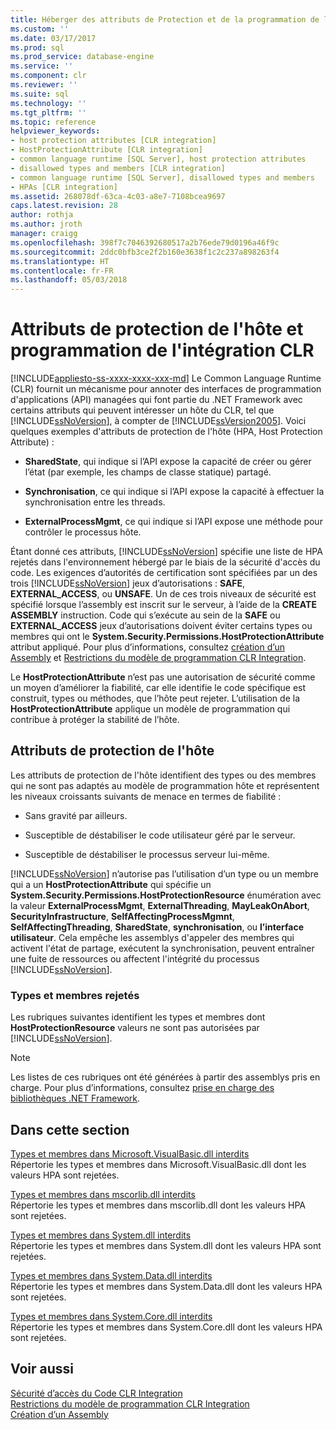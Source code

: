 ```yaml
---
title: Héberger des attributs de Protection et de la programmation de l’intégration CLR | Documents Microsoft
ms.custom: ''
ms.date: 03/17/2017
ms.prod: sql
ms.prod_service: database-engine
ms.service: ''
ms.component: clr
ms.reviewer: ''
ms.suite: sql
ms.technology: ''
ms.tgt_pltfrm: ''
ms.topic: reference
helpviewer_keywords:
- host protection attributes [CLR integration]
- HostProtectionAttribute [CLR integration]
- common language runtime [SQL Server], host protection attributes
- disallowed types and members [CLR integration]
- common language runtime [SQL Server], disallowed types and members
- HPAs [CLR integration]
ms.assetid: 268078df-63ca-4c03-a8e7-7108bcea9697
caps.latest.revision: 28
author: rothja
ms.author: jroth
manager: craigg
ms.openlocfilehash: 398f7c7046392680517a2b76ede79d0196a46f9c
ms.sourcegitcommit: 2ddc0bfb3ce2f2b160e3638f1c2c237a898263f4
ms.translationtype: HT
ms.contentlocale: fr-FR
ms.lasthandoff: 05/03/2018
---
```

# <a name="host-protection-attributes-and-clr-integration-programming"></a>Attributs de protection de l'hôte et programmation de l'intégration CLR
[!INCLUDE[appliesto-ss-xxxx-xxxx-xxx-md](../../includes/appliesto-ss-xxxx-xxxx-xxx-md.md)]
  Le Common Language Runtime (CLR) fournit un mécanisme pour annoter des interfaces de programmation d'applications (API) managées qui font partie du .NET Framework avec certains attributs qui peuvent intéresser un hôte du CLR, tel que [!INCLUDE[ssNoVersion](../../includes/ssnoversion-md.md)], à compter de [!INCLUDE[ssVersion2005](../../includes/ssversion2005-md.md)]. Voici quelques exemples d'attributs de protection de l'hôte (HPA, Host Protection Attribute) :  
  
-   **SharedState**, qui indique si l’API expose la capacité de créer ou gérer l’état (par exemple, les champs de classe statique) partagé.  
  
-   **Synchronisation**, ce qui indique si l’API expose la capacité à effectuer la synchronisation entre les threads.  
  
-   **ExternalProcessMgmt**, ce qui indique si l’API expose une méthode pour contrôler le processus hôte.  
  
 Étant donné ces attributs, [!INCLUDE[ssNoVersion](../../includes/ssnoversion-md.md)] spécifie une liste de HPA rejetés dans l'environnement hébergé par le biais de la sécurité d'accès du code. Les exigences d’autorités de certification sont spécifiées par un des trois [!INCLUDE[ssNoVersion](../../includes/ssnoversion-md.md)] jeux d’autorisations : **SAFE**, **EXTERNAL_ACCESS**, ou **UNSAFE**. Un de ces trois niveaux de sécurité est spécifié lorsque l’assembly est inscrit sur le serveur, à l’aide de la **CREATE ASSEMBLY** instruction. Code qui s’exécute au sein de la **SAFE** ou **EXTERNAL_ACCESS** jeux d’autorisations doivent éviter certains types ou membres qui ont le **System.Security.Permissions.HostProtectionAttribute** attribut appliqué. Pour plus d’informations, consultez [création d’un Assembly](../../relational-databases/clr-integration/assemblies/creating-an-assembly.md) et [Restrictions du modèle de programmation CLR Integration](../../relational-databases/clr-integration/database-objects/clr-integration-programming-model-restrictions.md).  
  
 Le **HostProtectionAttribute** n’est pas une autorisation de sécurité comme un moyen d’améliorer la fiabilité, car elle identifie le code spécifique est construit, types ou méthodes, que l’hôte peut rejeter. L’utilisation de la **HostProtectionAttribute** applique un modèle de programmation qui contribue à protéger la stabilité de l’hôte.  
  
## <a name="host-protection-attributes"></a>Attributs de protection de l'hôte  
 Les attributs de protection de l'hôte identifient des types ou des membres qui ne sont pas adaptés au modèle de programmation hôte et représentent les niveaux croissants suivants de menace en termes de fiabilité :  
  
-   Sans gravité par ailleurs.  
  
-   Susceptible de déstabiliser le code utilisateur géré par le serveur.  
  
-   Susceptible de déstabiliser le processus serveur lui-même.  
  
 [!INCLUDE[ssNoVersion](../../includes/ssnoversion-md.md)] n’autorise pas l’utilisation d’un type ou un membre qui a un **HostProtectionAttribute** qui spécifie un **System.Security.Permissions.HostProtectionResource** énumération avec la valeur  **ExternalProcessMgmt**, **ExternalThreading**, **MayLeakOnAbort**, **SecurityInfrastructure**,  **SelfAffectingProcessMgmnt**, **SelfAffectingThreading**, **SharedState**, **synchronisation**, ou **l’interface utilisateur**. Cela empêche les assemblys d'appeler des membres qui activent l'état de partage, exécutent la synchronisation, peuvent entraîner une fuite de ressources ou affectent l'intégrité du processus [!INCLUDE[ssNoVersion](../../includes/ssnoversion-md.md)].  
  
### <a name="disallowed-types-and-members"></a>Types et membres rejetés  
 Les rubriques suivantes identifient les types et membres dont **HostProtectionResource** valeurs ne sont pas autorisées par [!INCLUDE[ssNoVersion](../../includes/ssnoversion-md.md)].  
  
> [!NOTE]  
>  Les listes de ces rubriques ont été générées à partir des assemblys pris en charge.  Pour plus d’informations, consultez [prise en charge des bibliothèques .NET Framework](../../relational-databases/clr-integration/database-objects/supported-net-framework-libraries.md).  
  
## <a name="in-this-section"></a>Dans cette section  
 [Types et membres dans Microsoft.VisualBasic.dll interdits](../../relational-databases/clr-integration-security-host-protection-attributes/disallowed-types-and-members-in-microsoft-visualbasic-dll.md)  
 Répertorie les types et membres dans Microsoft.VisualBasic.dll dont les valeurs HPA sont rejetées.  
  
 [Types et membres dans mscorlib.dll interdits](../../relational-databases/clr-integration-security-host-protection-attributes/disallowed-types-and-members-in-mscorlib-dll.md)  
 Répertorie les types et membres dans mscorlib.dll dont les valeurs HPA sont rejetées.  
  
 [Types et membres dans System.dll interdits](../../relational-databases/clr-integration-security-host-protection-attributes/disallowed-types-and-members-in-system-dll.md)  
 Répertorie les types et membres dans System.dll dont les valeurs HPA sont rejetées.  
  
 [Types et membres dans System.Data.dll interdits](../../relational-databases/clr-integration-security-host-protection-attributes/disallowed-types-and-members-in-system-data-dll.md)  
 Répertorie les types et membres dans System.Data.dll dont les valeurs HPA sont rejetées.  
  
 [Types et membres dans System.Core.dll interdits](../../relational-databases/clr-integration-security-host-protection-attributes/disallowed-types-and-members-in-system-core-dll.md)  
 Répertorie les types et membres dans System.Core.dll dont les valeurs HPA sont rejetées.  
  
## <a name="see-also"></a>Voir aussi  
 [Sécurité d’accès du Code CLR Integration](../../relational-databases/clr-integration/security/clr-integration-code-access-security.md)   
 [Restrictions du modèle de programmation CLR Integration](../../relational-databases/clr-integration/database-objects/clr-integration-programming-model-restrictions.md)   
 [Création d’un Assembly](../../relational-databases/clr-integration/assemblies/creating-an-assembly.md)  
  
  
